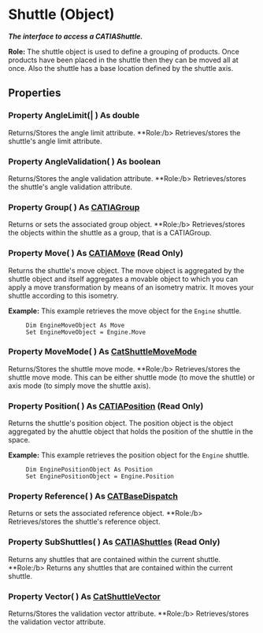 # Shuttle (Object)

**_The interface to access a CATIAShuttle._**

**Role:** The shuttle object is used to define a grouping of products. Once products have been placed in the shuttle then they can be moved all at once. Also the shuttle has a base location defined by the shuttle axis.

## Properties

### Property **AngleLimit**(| ) As double

   Returns/Stores the angle limit attribute. **Role:/b> Retrieves/stores the shuttle's angle limit attribute. 
### Property **AngleValidation**( ) As boolean

   Returns/Stores the angle validation attribute. **Role:/b> Retrieves/stores the shuttle's angle validation attribute. 
### Property **Group**( ) As [CATIAGroup](../NavigatorInterfaces/interface_Group_5945.md)

   Returns or sets the associated group object. **Role:/b> Retrieves/stores the objects within the shuttle as a group, that is a CATIAGroup. 
### Property **Move**( ) As [CATIAMove](../InfInterfaces/interface_Move_3742.md) (Read Only)

   Returns the shuttle's move object. The move object is aggregated by the shuttle object and itself aggregates a movable object to which you can apply a move transformation by means of an isometry matrix. It moves your shuttle according to this isometry.

**Example:**      This example retrieves the move object for the `Engine` shuttle.

```VBScript
     Dim EngineMoveObject As Move
     Set EngineMoveObject = Engine.Move

```

### Property **MoveMode**( ) As [CatShuttleMoveMode](../FittingInterfaces/enum_CatShuttleMoveMode_67700.md)

   Returns/Stores the shuttle move mode. **Role:/b> Retrieves/stores the shuttle move mode. This can be either shuttle mode (to move the shuttle) or axis mode (to simply move the shuttle axis). 
### Property **Position**( ) As [CATIAPosition](../InfInterfaces/interface_Position_14692.md) (Read Only)

   Returns the shuttle's position object. The position object is the object aggregated by the ahuttle object that holds the position of the shuttle in the space.

**Example:**      This example retrieves the position object for the `Engine` shuttle.

```VBScript
     Dim EnginePositionObject As Position
     Set EnginePositionObject = Engine.Position

```

### Property **Reference**( ) As [CATBaseDispatch](../System/interface_CATBaseDispatch_45333.md)

   Returns or sets the associated reference object. **Role:/b> Retrieves/stores the shuttle's reference object. 
### Property **SubShuttles**( ) As [CATIAShuttles](../FittingInterfaces/interface_Shuttles_14802.md) (Read Only)

   Returns any shuttles that are contained within the current shuttle. **Role:/b> Returns any shuttles that are contained within the current shuttle. 
### Property **Vector**( ) As [CatShuttleVector](../FittingInterfaces/enum_CatShuttleVector_55318.md)

   Returns/Stores the validation vector attribute. **Role:/b> Retrieves/stores the validation vector attribute.